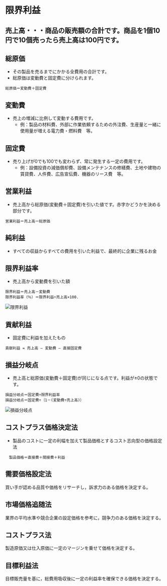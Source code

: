 # 限界利益

## 売上高・・・商品の販売額の合計です。商品を1個10円で10個売ったら売上高は100円です。


## 総原価
- その製品を売るまでにかかる全費用の合計です。
- 総原価は変動費と固定費に分けられます。

```
総原価＝変動費＋固定費
```


## 変動費
- 売上の増減に比例して変動する費用です。
    - 例：製品の材料費、外部に作業依頼するための外注費、生産量と一緒に使用量が増える電力費・燃料費　等。


## 固定費
- 売り上げが0でも100でも変わらず、常に発生する一定の費用です。
    - 例：設備投資の減価償却費、設備メンテナンスの修繕費、土地や建物の賃貸費、人件費、広告宣伝費、機器のリース費　等。


## 営業利益
- 売上高から総原価(変動費＋固定費)を引いた値です。赤字かどうかを決める部分です。

```
営業利益＝売上高ー総原価
```

## 純利益
- すべての収益からすべての費用を引いた利益で、最終的に企業に残るお金


## 限界利益率
- 売上高から変動費を引いた額

```
限界利益＝売上高－変動費
限界利益率（％）＝限界利益÷売上高×100.
```

![限界利益](https://github.com/MediumMountain/\Study_Architect/blob/main/PICTURE/Strategy/marginal_profit.png)  


## 貢献利益
- 固定費に利益を加えたもの

```
貢献利益 = 売上高 – 変動費 – 直接固定費
```




## 損益分岐点
- 売上高と総原価(変動費＋固定費)が同じになる点です。利益が±0の状態です。

```
損益分岐点＝固定費÷限界利益率
損益分岐点＝固定費÷｛1－(変動費÷売上高)｝
```



![損益分岐点](https://github.com/MediumMountain/\Study_Architect/blob/main/PICTURE/Strategy/deficit.png)  




## コストプラス価格決定法
- 製品のコストに一定の利幅を加えて製品価格とするコスト志向型の価格設定法

```
　製品価格＝直接費＋間接費＋利益
```

## 需要価格設定法
買い手が認める品質や価格をリサーチし，訴求力のある価格を決定する。

## 市場価格追随法
業界の平均水準や競合企業の設定価格を参考に，競争力のある価格を決定する。

## コストプラス法
製造原価又は仕入原価に一定のマージンを乗せて価格を決定する。

## 目標利益法
目標販売量を基に，総費用吸収後に一定の利益率を確保できる価格を決定する。